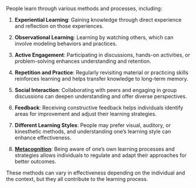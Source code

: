 People learn through various methods and processes, including:

1. **Experiential Learning**: Gaining knowledge through direct experience and reflection on those experiences.

2. **Observational Learning**: Learning by watching others, which can involve modeling behaviors and practices.

3. **Active Engagement**: Participating in discussions, hands-on activities, or problem-solving enhances understanding and retention.

4. **Repetition and Practice**: Regularly revisiting material or practicing skills reinforces learning and helps transfer knowledge to long-term memory.

5. **Social Interaction**: Collaborating with peers and engaging in group discussions can deepen understanding and offer diverse perspectives.

6. **Feedback**: Receiving constructive feedback helps individuals identify areas for improvement and adjust their learning strategies.

7. **Different Learning Styles**: People may prefer visual, auditory, or kinesthetic methods, and understanding one’s learning style can enhance effectiveness.

8. **[Metacognition]()**: Being aware of one’s own learning processes and strategies allows individuals to regulate and adapt their approaches for better outcomes.

These methods can vary in effectiveness depending on the individual and the context, but they all contribute to the learning process.